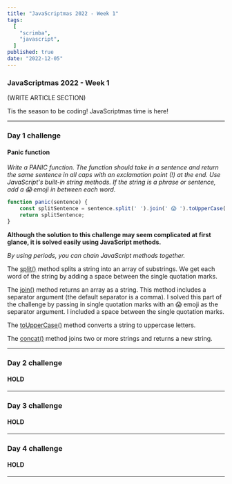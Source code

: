 ```yaml
---
title: "JavaScriptmas 2022 - Week 1"
tags:
  [
    "scrimba",
    "javascript",
  ]
published: true
date: "2022-12-05"
---
```


### JavaScriptmas 2022 - Week 1
(WRITE ARTICLE SECTION)

Tis the season to be coding! JavaScriptmas time is here!

---

### Day 1 challenge
#### Panic function
*Write a PANIC function. The function should take in a sentence and return the same sentence in all caps with an exclamation point (!) at the end. Use JavaScript's built-in string methods. If the string is a phrase or sentence, add a 😱 emoji in between each word.* 

```javascript
function panic(sentence) {
    const splitSentence = sentence.split(' ').join(' 😱 ').toUpperCase().concat('!');
    return splitSentence;
}
```

**Although the solution to this challenge may seem complicated at first glance, it is solved easily using JavaScript methods.**

*By using periods, you can chain JavaScript methods together.*

The [split()](https://www.w3schools.com/jsref/jsref_split.asp) method splits a string into an array of substrings. We get each word of the string by adding a space between the single quotation marks.

The [join()](https://www.w3schools.com/jsref/jsref_join.asp) method returns an array as a string. This method includes a separator argument (the default separator is a comma). I solved this part of the challenge by passing in single quotation marks with an 😱 emoji as the separator argument. I included a space between the single quotation marks.

The [toUpperCase()](https://www.w3schools.com/jsref/jsref_touppercase.asp) method converts a string to uppercase letters. 

The [concat()](https://www.w3schools.com/jsref/jsref_concat_string.asp) method joins two or more strings and returns a new string.

---

### Day 2 challenge
#### HOLD

---

### Day 3 challenge
#### HOLD

---

### Day 4 challenge
#### HOLD

---